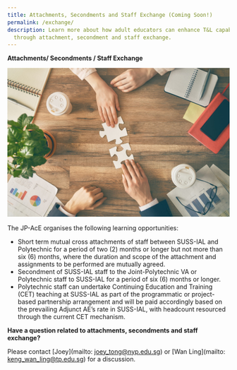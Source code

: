 ```yaml
---
title: Attachments, Secondments and Staff Exchange (Coming Soon!)
permalink: /exchange/
description: Learn more about how adult educators can enhance T&L capabilities
  through attachment, secondment and staff exchange.
---
```

**Attachments/ Secondments / Staff Exchange**

![](/images/94213049_ML.jpg)

The JP-AcE organises the following learning opportunities:

* Short term mutual cross attachments of staff between SUSS-IAL and Polytechnic for a period of two (2) months or longer but not more than six (6) months, where the duration and scope of the attachment and assignments to be performed are mutually agreed.
* Secondment of SUSS-IAL staff to the Joint-Polytechnic VA or Polytechnic staff to SUSS-IAL for a period of six (6) months or longer.
* Polytechnic staff can undertake Continuing Education and Training (CET) teaching at SUSS-IAL as part of the programmatic or project-based partnership arrangement and will be paid accordingly based on the prevailing Adjunct AE’s rate in SUSS-IAL, with headcount resourced through the current CET mechanism.

**Have a question related to attachments, secondments and staff exchange?**

Please contact [Joey](mailto: joey_tong@nyp.edu.sg) or [Wan Ling](mailto: keng_wan_ling@tp.edu.sg) for a discussion.
